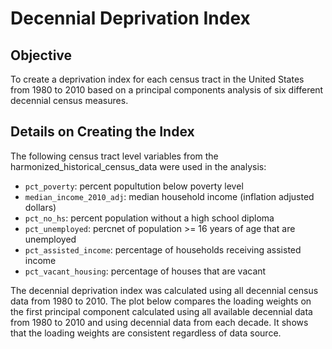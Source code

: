 # Decennial Deprivation Index
## Objective
To create a deprivation index for each census tract in the United States from 1980 to 2010 based on a principal components analysis of six different decennial census measures.

## Details on Creating the Index
The following census tract level variables from the harmonized_historical_census_data were used in the analysis:

- `pct_poverty`: percent popultution below poverty level
- `median_income_2010_adj`: median household income (inflation adjusted dollars)
- `pct_no_hs`: percent population without a high school diploma
- `pct_unemployed`: percnet of population >= 16 years of age that are unemployed
- `pct_assisted_income`: percentage of households receiving assisted income
- `pct_vacant_housing`: percentage of houses that are vacant

The decennial deprivation index was calculated using all decennial census data from 1980 to 2010. The plot below compares the loading weights on the first principal component calculated using all available decennial data from 1980 to 2010 and using decennial data from each decade. It shows that the loading weights are consistent regardless of data source.
  

